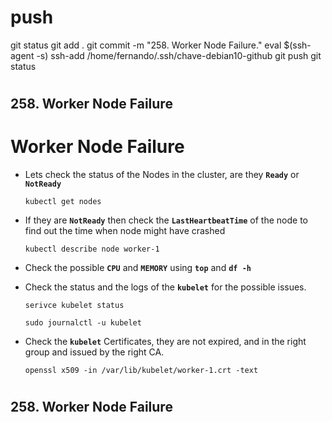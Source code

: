 #
# ###################################################################################################################### 
# ###################################################################################################################### 
#  push

git status
git add .
git commit -m "258. Worker Node Failure."
eval $(ssh-agent -s)
ssh-add /home/fernando/.ssh/chave-debian10-github
git push
git status




# ###################################################################################################################### 
# ###################################################################################################################### 
##  258. Worker Node Failure

# Worker Node Failure

  - Lets check the status of the Nodes in the cluster, are they **`Ready`** or **`NotReady`**

    ```
    kubectl get nodes
    ```

  - If they are **`NotReady`** then check the **`LastHeartbeatTime`** of the node to find out the time when node might have crashed

    ```
    kubectl describe node worker-1
    ```



  - Check the possible **`CPU`** and **`MEMORY`**  using **`top`** and **`df -h`** 



  - Check the status and the logs of the **`kubelet`** for the possible issues.

    ```
    serivce kubelet status
    ```

    ```
    sudo journalctl -u kubelet
    ```
  
    
  - Check the **`kubelet`** Certificates, they are not expired, and in the right group and issued by the right CA.

    ```
    openssl x509 -in /var/lib/kubelet/worker-1.crt -text
    ```







# ###################################################################################################################### 
# ###################################################################################################################### 
##  258. Worker Node Failure


